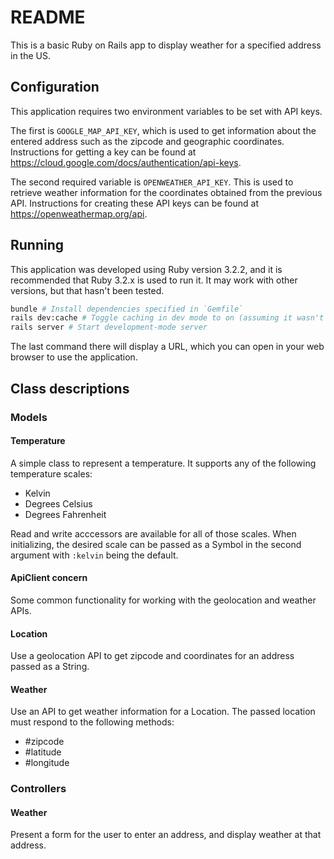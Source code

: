 # README

This is a basic Ruby on Rails app to display weather for a specified address in
the US.

## Configuration

This application requires two environment variables to be set with API keys.

The first is `GOOGLE_MAP_API_KEY`, which is used to get information about the
entered address such as the zipcode and geographic coordinates. Instructions for
getting a key can be found at
<https://cloud.google.com/docs/authentication/api-keys>.

The second required variable is `OPENWEATHER_API_KEY`. This is used to retrieve
weather information for the coordinates obtained from the previous API.
Instructions for creating these API keys can be found at
<https://openweathermap.org/api>.

## Running

This application was developed using Ruby version 3.2.2, and it is recommended
that Ruby 3.2.x is used to run it. It may work with other versions, but that
hasn't been tested.

```bash
bundle # Install dependencies specified in `Gemfile`
rails dev:cache # Toggle caching in dev mode to on (assuming it wasn't already on)
rails server # Start development-mode server
```

The last command there will display a URL, which you can open in your web
browser to use the application.

## Class descriptions

### Models

#### Temperature

A simple class to represent a temperature. It supports any of the following
temperature scales:

* Kelvin
* Degrees Celsius
* Degrees Fahrenheit

Read and write acccessors are available for all of those scales. When
initializing, the desired scale can be passed as a Symbol in the second argument
with `:kelvin` being the default.

#### ApiClient concern

Some common functionality for working with the geolocation and weather APIs.

#### Location

Use a geolocation API to get zipcode and coordinates for an address passed as a
String.

#### Weather

Use an API to get weather information for a Location. The passed location must
respond to the following methods:

* #zipcode
* #latitude
* #longitude

### Controllers

#### Weather

Present a form for the user to enter an address, and display weather at that
address.
